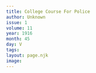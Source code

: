 ```yaml
---
title: College Course For Police
author: Unknown
issue: 1
volume: 11
year: 1916
month: 45
day: V
tags:
layout: page.njk
image:
---
```



